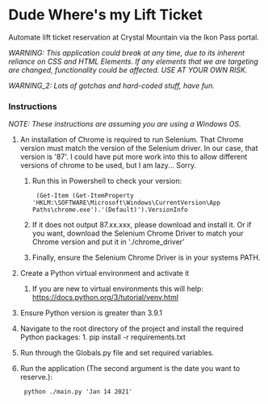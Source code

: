 # Dude Where's my Lift Ticket
Automate lift ticket reservation at Crystal Mountain via the Ikon Pass portal.


*WARNING: This application could break at any time, due to its inherent reliance on CSS and HTML Elements. If
any elements that we are targeting are changed, functionality could be affected. USE AT YOUR OWN RISK.*

*WARNING_2: Lots of gotchas and hard-coded stuff, have fun.*

### Instructions

*NOTE: These instructions are assuming you are using a Windows OS.*

1. An installation of Chrome is required to run Selenium. That Chrome version must match the version of the Selenium
   driver. In our case, that version is '87'. I could have put more work into this to allow different versions of chrome
   to be used, but I am lazy... Sorry.
    1. Run this in Powershell to check your version: 
       
            (Get-Item (Get-ItemProperty 'HKLM:\SOFTWARE\Microsoft\Windows\CurrentVersion\App Paths\chrome.exe').'(Default)').VersionInfo

    2. If it does not output 87.xx.xxx, please download and install it. Or if you want, download the Selenium Chrome Driver to match your Chrome version and put it in './chrome_driver'
    3. Finally, ensure the Selenium Chrome Driver is in your systems PATH.
    
2. Create a Python virtual environment and activate it
   1. If you are new to virtual environments this will help: https://docs.python.org/3/tutorial/venv.html
    
3. Ensure Python version is greater than 3.9.1
    
4. Navigate to the root directory of the project and install the required Python packages:
        1. pip install -r requirements.txt
   
5. Run through the Globals.py file and set required variables.

6. Run the application (The second argument is the date you want to reserve.):
   
        python ./main.py 'Jan 14 2021'